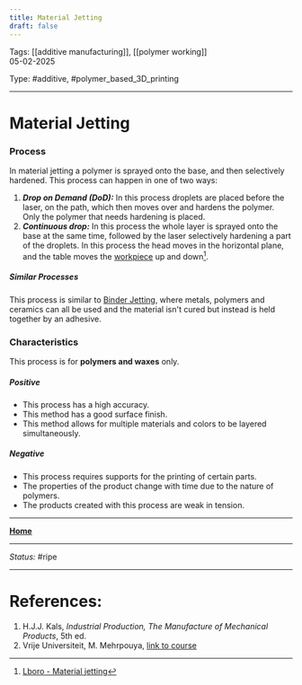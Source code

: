 ```yaml
---
title: Material Jetting
draft: false
---
```

Tags: [[additive manufacturing]], [[polymer working]] <br>05-02-2025

Type: #additive, #polymer_based_3D_printing

---
# Material Jetting
### Process
In material jetting a polymer is sprayed onto the base, and then selectively hardened. This process can happen in one of two ways:
1. ___Drop on Demand (DoD):___ In this process droplets are placed before the laser, on the path, which then moves over and hardens the polymer. Only the polymer that needs hardening is placed.
2. ___Continuous drop:___ In this process the whole layer is sprayed onto the base at the same time, followed by the laser selectively hardening a part of the droplets.
In this process the head moves in the horizontal plane, and the table moves the [workpiece](!%20Manufacturing%20Technologies%20Overview.md#Terms%20and%20Disambiguation) up and down[^jet1].
##### Similar Processes
This process is similar to [Binder Jetting](Binder%20Jetting.md), where metals, polymers and ceramics can all be used and the material isn't cured but instead is held together by an adhesive.
### Characteristics
This process is for __polymers and waxes__ only.
##### Positive
- This process has a high accuracy.
- This method has a good surface finish.
- This method allows for multiple materials and colors to be layered simultaneously.
##### Negative
- This process requires supports for the printing of certain parts.
- The properties of the product change with time due to the nature of polymers.
- The products created with this process are weak in tension.








---
__[Home](!%20Manufacturing%20Technologies%20Overview.md)__

---
_Status:_ #ripe

---
# References:
[^jet1]: [Lboro - Material jetting](https://www.lboro.ac.uk/research/amrg/about/the7categoriesofadditivemanufacturing/materialjetting/)
1. H.J.J. Kals, _Industrial Production, The Manufacture of Mechanical Products_, 5th ed.
2. Vrije Universiteit, M. Mehrpouya, [link to course](https://canvas.utwente.nl/courses/15351)